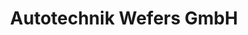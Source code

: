 ---
title: "Autotechnik Wefers GmbH"
url: /duesseldorf/autotechnik-wefers-gmbh/
shop: Autowerkstatt
---